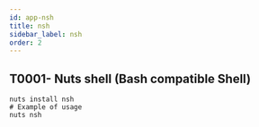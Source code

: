 ```yaml
---
id: app-nsh
title: nsh
sidebar_label: nsh
order: 2
---
```



## T0001- Nuts shell (Bash compatible Shell)
```
nuts install nsh
# Example of usage
nuts nsh
```
